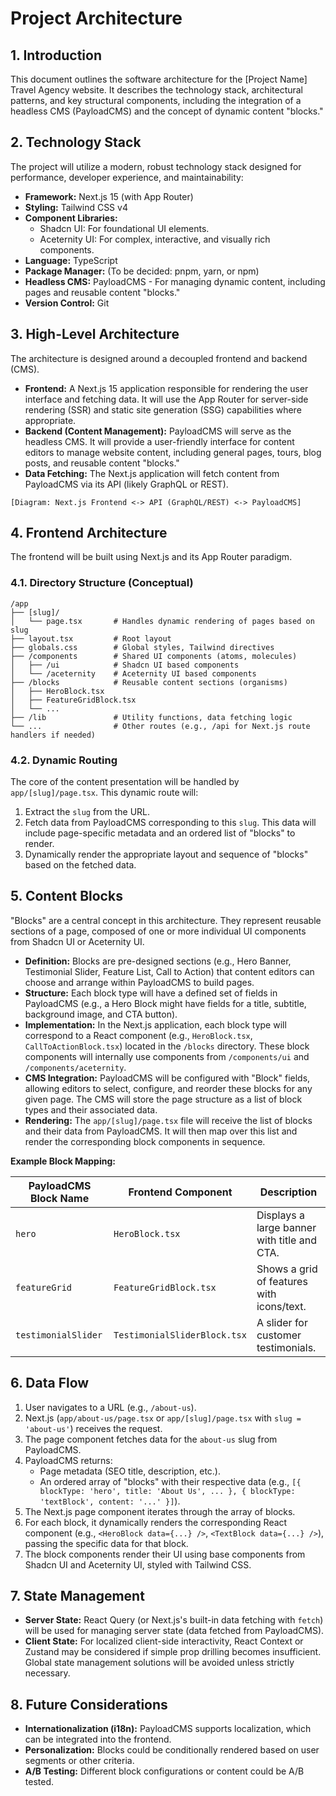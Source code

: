 # Project Architecture

## 1. Introduction

This document outlines the software architecture for the [Project Name] Travel Agency website. It describes the technology stack, architectural patterns, and key structural components, including the integration of a headless CMS (PayloadCMS) and the concept of dynamic content "blocks."

## 2. Technology Stack

The project will utilize a modern, robust technology stack designed for performance, developer experience, and maintainability:

*   **Framework:** Next.js 15 (with App Router)
*   **Styling:** Tailwind CSS v4
*   **Component Libraries:**
    *   Shadcn UI: For foundational UI elements.
    *   Aceternity UI: For complex, interactive, and visually rich components.
*   **Language:** TypeScript
*   **Package Manager:** (To be decided: pnpm, yarn, or npm)
*   **Headless CMS:** PayloadCMS - For managing dynamic content, including pages and reusable content "blocks."
*   **Version Control:** Git

## 3. High-Level Architecture

The architecture is designed around a decoupled frontend and backend (CMS).

*   **Frontend:** A Next.js 15 application responsible for rendering the user interface and fetching data. It will use the App Router for server-side rendering (SSR) and static site generation (SSG) capabilities where appropriate.
*   **Backend (Content Management):** PayloadCMS will serve as the headless CMS. It will provide a user-friendly interface for content editors to manage website content, including general pages, tours, blog posts, and reusable content "blocks."
*   **Data Fetching:** The Next.js application will fetch content from PayloadCMS via its API (likely GraphQL or REST).

```
[Diagram: Next.js Frontend <-> API (GraphQL/REST) <-> PayloadCMS]
```

## 4. Frontend Architecture

The frontend will be built using Next.js and its App Router paradigm.

### 4.1. Directory Structure (Conceptual)

```
/app
├── [slug]/
│   └── page.tsx       # Handles dynamic rendering of pages based on slug
├── layout.tsx         # Root layout
├── globals.css        # Global styles, Tailwind directives
├── /components        # Shared UI components (atoms, molecules)
│   ├── /ui            # Shadcn UI based components
│   └── /aceternity    # Aceternity UI based components
├── /blocks            # Reusable content sections (organisms)
│   ├── HeroBlock.tsx
│   ├── FeatureGridBlock.tsx
│   └── ...
├── /lib               # Utility functions, data fetching logic
└── ...                # Other routes (e.g., /api for Next.js route handlers if needed)
```

### 4.2. Dynamic Routing

The core of the content presentation will be handled by `app/[slug]/page.tsx`. This dynamic route will:
1.  Extract the `slug` from the URL.
2.  Fetch data from PayloadCMS corresponding to this `slug`. This data will include page-specific metadata and an ordered list of "blocks" to render.
3.  Dynamically render the appropriate layout and sequence of "blocks" based on the fetched data.

## 5. Content Blocks

"Blocks" are a central concept in this architecture. They represent reusable sections of a page, composed of one or more individual UI components from Shadcn UI or Aceternity UI.

*   **Definition:** Blocks are pre-designed sections (e.g., Hero Banner, Testimonial Slider, Feature List, Call to Action) that content editors can choose and arrange within PayloadCMS to build pages.
*   **Structure:** Each block type will have a defined set of fields in PayloadCMS (e.g., a Hero Block might have fields for a title, subtitle, background image, and CTA button).
*   **Implementation:** In the Next.js application, each block type will correspond to a React component (e.g., `HeroBlock.tsx`, `CallToActionBlock.tsx`) located in the `/blocks` directory. These block components will internally use components from `/components/ui` and `/components/aceternity`.
*   **CMS Integration:** PayloadCMS will be configured with "Block" fields, allowing editors to select, configure, and reorder these blocks for any given page. The CMS will store the page structure as a list of block types and their associated data.
*   **Rendering:** The `app/[slug]/page.tsx` file will receive the list of blocks and their data from PayloadCMS. It will then map over this list and render the corresponding block components in sequence.

**Example Block Mapping:**

| PayloadCMS Block Name | Frontend Component        | Description                                  |
|-----------------------|---------------------------|----------------------------------------------|
| `hero`                | `HeroBlock.tsx`           | Displays a large banner with title and CTA.  |
| `featureGrid`         | `FeatureGridBlock.tsx`    | Shows a grid of features with icons/text.    |
| `testimonialSlider`   | `TestimonialSliderBlock.tsx`| A slider for customer testimonials.          |

## 6. Data Flow

1.  User navigates to a URL (e.g., `/about-us`).
2.  Next.js (`app/about-us/page.tsx` or `app/[slug]/page.tsx` with `slug = 'about-us'`) receives the request.
3.  The page component fetches data for the `about-us` slug from PayloadCMS.
4.  PayloadCMS returns:
    *   Page metadata (SEO title, description, etc.).
    *   An ordered array of "blocks" with their respective data (e.g., `[{ blockType: 'hero', title: 'About Us', ... }, { blockType: 'textBlock', content: '...' }]`).
5.  The Next.js page component iterates through the array of blocks.
6.  For each block, it dynamically renders the corresponding React component (e.g., `<HeroBlock data={...} />`, `<TextBlock data={...} />`), passing the specific data for that block.
7.  The block components render their UI using base components from Shadcn UI and Aceternity UI, styled with Tailwind CSS.

## 7. State Management

*   **Server State:** React Query (or Next.js's built-in data fetching with `fetch`) will be used for managing server state (data fetched from PayloadCMS).
*   **Client State:** For localized client-side interactivity, React Context or Zustand may be considered if simple prop drilling becomes insufficient. Global state management solutions will be avoided unless strictly necessary.

## 8. Future Considerations

*   **Internationalization (i18n):** PayloadCMS supports localization, which can be integrated into the frontend.
*   **Personalization:** Blocks could be conditionally rendered based on user segments or other criteria.
*   **A/B Testing:** Different block configurations or content could be A/B tested. 